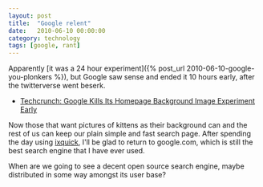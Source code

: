 ```yaml
---
layout: post
title:  "Google relent"
date:   2010-06-10 00:00:00
category: technology
tags: [google, rant]
---
```


Apparently [it was a 24 hour experiment]({% post_url 2010-06-10-google-you-plonkers %}), but Google saw sense and ended it 10 hours early, after the twitterverse went beserk.

   * [Techcrunch: Google Kills Its Homepage Background Image Experiment Early](http://techcrunch.com/2010/06/10/google-kills-its-homepage-background-image-experiment-early/)

<!--more-->

Now those that want pictures of kittens as their background can and the rest of us can keep our plain simple and fast search page.  After spending the day using [ixquick](http://ixquick.com), I'll be glad to return to google.com, which is still the best search engine that I have ever used.

When are we going to see a decent open source search engine, maybe distributed in some way amongst its user base?

